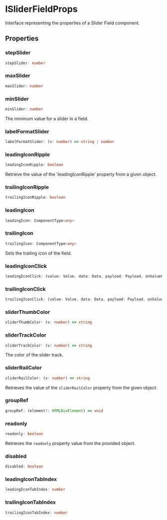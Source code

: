 # ISliderFieldProps

Interface representing the properties of a Slider Field component.

## Properties

### stepSlider

```ts
stepSlider: number
```

### maxSlider

```ts
maxSlider: number
```

### minSlider

```ts
minSlider: number
```

The minimum value for a slider in a field.

### labelFormatSlider

```ts
labelFormatSlider: (v: number) => string | number
```

### leadingIconRipple

```ts
leadingIconRipple: boolean
```

Retrieve the value of the 'leadingIconRipple' property from a given object.

### trailingIconRipple

```ts
trailingIconRipple: boolean
```

### leadingIcon

```ts
leadingIcon: ComponentType<any>
```

### trailingIcon

```ts
trailingIcon: ComponentType<any>
```

Sets the trailing icon of the field.

### leadingIconClick

```ts
leadingIconClick: (value: Value, data: Data, payload: Payload, onValueChange: (v: Value) => void, onChange: (data: Data) => void) => void
```

### trailingIconClick

```ts
trailingIconClick: (value: Value, data: Data, payload: Payload, onValueChange: (v: Value) => void, onChange: (data: Data) => void) => void
```

### sliderThumbColor

```ts
sliderThumbColor: (v: number) => string
```

### sliderTrackColor

```ts
sliderTrackColor: (v: number) => string
```

The color of the slider track.

### sliderRailColor

```ts
sliderRailColor: (v: number) => string
```

Retrieves the value of the `sliderRailColor` property from the given object.

### groupRef

```ts
groupRef: (element?: HTMLDivElement) => void
```

### readonly

```ts
readonly: boolean
```

Retrieves the `readonly` property value from the provided object.

### disabled

```ts
disabled: boolean
```

### leadingIconTabIndex

```ts
leadingIconTabIndex: number
```

### trailingIconTabIndex

```ts
trailingIconTabIndex: number
```
